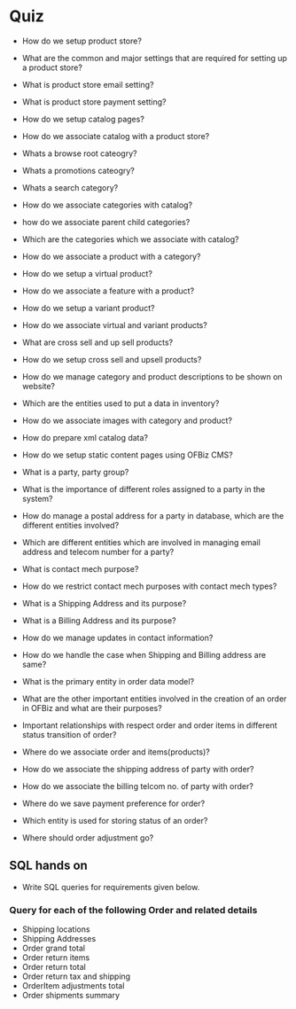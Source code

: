 # Quiz

*   How do we setup product store?

*   What are the common and major settings that are required for setting up a product store?

*   What is product store email setting?

*   What is product store payment setting?

*   How do we setup catalog pages?

*   How do we associate catalog with a product store?

*   Whats a browse root cateogry?

*   Whats a promotions cateogry?

*   Whats a search category?

*   How do we associate categories with catalog?

*   how do we associate parent child categories?

*   Which are the categories which we associate with catalog?

*   How do we associate a product with a category?

*   How do we setup a virtual product?

*   How do we associate a feature with a product?

*   How do we setup a variant product?

*   How do we associate virtual and variant products?

*   What are cross sell and up sell products?

*   How do we setup cross sell and upsell products?

*   How do we manage category and product descriptions to be shown on website?

*   Which are the entities used to put a data in inventory?

*   How do we associate images with category and product?

*   How do prepare xml catalog data?

*   How do we setup static content pages using OFBiz CMS?



*   What is a party, party group?

*   What is the importance of different roles assigned to a party in the system?

*   How do manage a postal address for a party in database, which are the different entities involved?

*   Which are different entities which are involved in managing email address and telecom number for a party?

*   What is contact mech purpose?

*   How do we restrict contact mech purposes with contact mech types?

*   What is a Shipping Address and its purpose?

*   What is a Billing Address and its purpose?

*   How do we manage updates in contact information?

*   How do we handle the case when Shipping and Billing address are same?



*   What is the primary entity in order data model?

*   What are the other important entities involved in the creation of an order in OFBiz and what are their purposes?

*   Important relationships with respect order and order items in different status transition of order?

*   Where do we associate order and items(products)?

*   How do we associate the shipping address of party with order?

*   How do we associate the billing telcom no. of party with order?

*   Where do we save payment preference for order?

*   Which entity is used for storing status of an order?

*   Where should order adjustment go?


## **SQL hands on**
*   Write SQL queries for requirements given below. 

### **Query for each of the following Order and related details** 
*   Shipping locations
*   Shipping Addresses
*   Order grand total
*   Order return items
*   Order return total
*   Order return tax and shipping
*   OrderItem adjustments total
*   Order shipments summary
